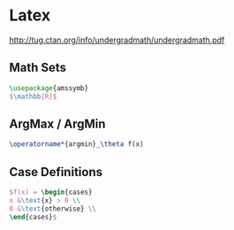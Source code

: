 # Latex

http://tug.ctan.org/info/undergradmath/undergradmath.pdf

## Math Sets

```latex
\usepackage{amssymb}
$\mathbb{R}$
```

## ArgMax / ArgMin
```latex
\operatorname*{argmin}_\theta f(x)
```

## Case Definitions
```latex
$f(x) = \begin{cases}
x &\text{x} > 0 \\
0 &\text{otherwise} \\
\end{cases}$
```
